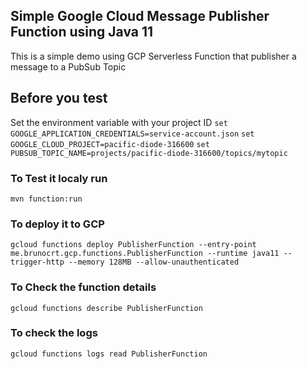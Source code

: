 ## Simple Google Cloud Message Publisher Function using Java 11
This is a simple demo using GCP Serverless Function that publisher a message to a PubSub Topic

## Before you test
Set the environment variable with your project ID
`set GOOGLE_APPLICATION_CREDENTIALS=service-account.json`
`set GOOGLE_CLOUD_PROJECT=pacific-diode-316600`
`set PUBSUB_TOPIC_NAME=projects/pacific-diode-316600/topics/mytopic`

### To Test it localy run
`mvn function:run`

### To deploy it to GCP
`gcloud functions deploy PublisherFunction --entry-point me.brunocrt.gcp.functions.PublisherFunction --runtime java11 --trigger-http --memory 128MB --allow-unauthenticated`

### To Check the function details
`gcloud functions describe PublisherFunction`

### To check the logs
`gcloud functions logs read PublisherFunction`
